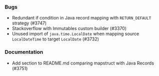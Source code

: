 ### Bugs

* Redundant if condition in Java record mapping with `RETURN_DEFAULT` strategy (#3747)
* Stackoverflow with Immutables custom builder (#3370)
* Unused import of `java.time.LocalDate` when mapping source `LocalDateTime` to target `LocalDate` (#3732)

### Documentation

* Add section to README.md comparing mapstruct with Java Records (#3751)

